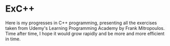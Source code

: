 # ExC++
Here is my progresses in C++ programming, presenting all the exercises taken from Udemy's Learning Programming Academy by Frank Mitropoulos. Time after time, I hope it would grow rapidly and be more and more efficient in time.
